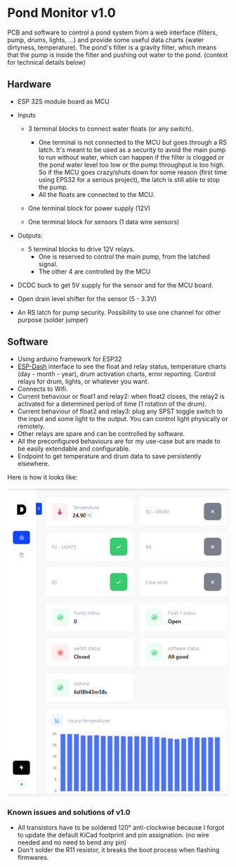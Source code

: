 # Pond Monitor v1.0

PCB and software to control a pond system from a web interface (filters, pump, drums, lights, ...) and provide some useful data charts (water dirtyness, temperature).
The pond's filter is a gravity filter, which means that the pump is inside the filter and pushing out water to the pond. (context for technical details below)

## Hardware

- ESP 32S module board as MCU
- Inputs
    - 3 terminal blocks to connect water floats (or any switch).
        - One terminal is not connected to the MCU but goes through a RS latch. It's meant to be used as a security to avoid the main pump to run without water, which can happen if the filter is clogged or the pond water level too low or the pump throughput is too high. So if the MCU goes crazy/shuts down for some reason (first time using EPS32 for a serious project), the latch is still able to stop the pump.
        - All the floats are connected to the MCU.

    - One terminal block for power supply (12V)
    - One terminal block for sensors (1 data wire sensors)

- Outputs:
    - 5 terminal blocks to drive 12V relays.
        - One is reserved to control the main pump, from the latched signal.
        - The other 4 are controlled by the MCU

- DCDC buck to get 5V supply for the sensor and for the MCU board.
- Open drain level shifter for the sensor (5 - 3.3V)
- An RS latch for pump security. Possibility to use one channel for other purpose (solder jumper)


## Software

- Using arduino framework for ESP32
- [ESP-Dash](https://github.com/ayushsharma82/ESP-DASH) interface to see the float and relay status, temperature charts (day - month - year), drum activation charts, error reporting. Control relays for drum, lights, or whatever you want.
- Connects to Wifi.
- Current behaviour or float1 and relay2: when float2 closes, the relay2 is activated for a determined period of time (1 rotation of the drum).
- Current behaviour of float2 and relay3: plug any SPST toggle switch to the input and some light to the output. You can control light physically or remotely.
- Other relays are spare and can be controlled by software.
- All the preconfigured behaviours are for my use-case but are made to be easily extendable and configurable.
- Endpoint to get temperature and drum data to save persistently elsewhere.

Here is how it looks like:

![GUI](images/GUI.png)

### Known issues and solutions of v1.0
- All transistors have to be soldered 120° anti-clockwise because I forgot to update the default KiCad footprint and pin assignation. (no wire needed and no need to bend any pin)
- Don't solder the R11 resistor, it breaks the boot process when flashing firmwares.